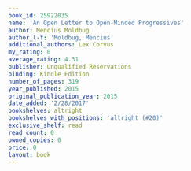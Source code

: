 ```yaml
---
book_id: 25922035
name: 'An Open Letter to Open-Minded Progressives'
author: Mencius Moldbug
author_l-f: 'Moldbug, Mencius'
additional_authors: Lex Corvus
my_rating: 0
average_rating: 4.31
publisher: Unqualified Reservations
binding: Kindle Edition
number_of_pages: 319
year_published: 2015
original_publication_year: 2015
date_added: '2/28/2017'
bookshelves: altright
bookshelves_with_positions: 'altright (#20)'
exclusive_shelf: read
read_count: 0
owned_copies: 0
price: 0
layout: book
---
```


